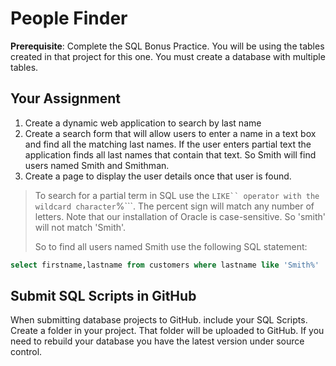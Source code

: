 # People Finder

**Prerequisite**: Complete the SQL Bonus Practice. You will be using the tables created in that project for this one. You must create a database with multiple tables.

## Your Assignment

1. Create a dynamic web application to search by last name
2. Create a search form that will allow users to enter a name in a text box and find all the matching last names. If the user enters partial text the application finds all last names that contain that text. So Smith will find users named Smith and Smithman. 
3. Create a page to display the user details once that user is found.

> To search for a partial term in SQL use the ```LIKE`` operator with the wildcard character```%\`\`\`. The percent sign will match any number of letters. Note that our installation of Oracle is case-sensitive. So 'smith' will not match 'Smith'.
>
> So to find all users named Smith use the following SQL statement:

```sql
select firstname,lastname from customers where lastname like 'Smith%'
```

## Submit SQL Scripts in GitHub

When submitting database projects to GitHub. include your SQL Scripts. Create a folder in your project. That folder will be uploaded to GitHub. If you need to rebuild your database you have the latest version under source control.

